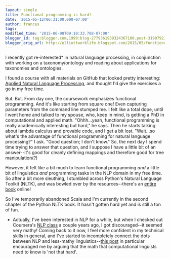 ```yaml
---
layout: single
title: Functional programming is hard!
date: '2015-05-12T06:31:00.000-07:00'
author: frances
tags: 
modified_time: '2015-06-08T09:10:33.788-07:00'
blogger_id: tag:blogger.com,1999:blog-2779361939324367100.post-31907921427668770
blogger_orig_url: http://elliottworklife.blogspot.com/2015/05/functional-programming-is-hard.html
---
```


I recently got re-interested* in natural language processing, in conjunction 
with working on a taxonomy/ontology and reading about applications for 
taxonomies and ontologies. 

I found a course with all materials on GitHub that looked pretty interesting: 
[Applied Natural Language 
Processing](https://github.com/utcompling/applied-nlp), and thought I'd give 
the exercises a go in my free time. 

But. But. From day one, the coursework emphasizes functional programming. And 
it's like starting from square one! 
<a name='more'></a> 
Even capturing parameters from the command line stumped me. I felt like a 
total dope, until I went home and talked to my spouse, who, keep in mind, is 
getting a PhD in computational and applied math. 
 "Ohhh...yeah, functional programming is really academically interesting but 
hard," he says. Then he starts talking about lambda calculus and provable 
code, and I get a bit lost. 
"Wait...so what's the advantage of functional programming for natural language 
processing?" I ask. 
"Good question; I don't know." 
So, the next day I spend time trying to answer that question, and I suppose I 
have a little bit of an answer--it's good for cleanly defining mappings and 
therefore good for tree manipulation(?) 

However, it felt like a bit much to learn functional programming *and* a 
little bit of linguistics *and* programming tasks in the NLP domain in my free 
time.  So after a bit more sleuthing, I stumbled across Python's Natural 
Language Toolkit (NLTK), and was bowled over by the resources--there's an 
[entire book](http://www.nltk.org/book/) online! 

So I've temporarily abandoned Scala and I'm currently in the second chapter of 
the Python NLTK book.  It hasn't gotten hard yet and is still a ton of fun. 

* Actually, I've been interested in NLP for a while, but when I checked out 
Coursera's  [NLP class](https://www.coursera.org/course/nlp) a couple years 
ago, I got discouraged--it seemed very mathy! Coming back to it now, I feel 
more confident in my technical skills in general, and I've started to 
incompletely connect the dots between NLP and less-mathy linguistics--[this 
post](http://thelousylinguist.blogspot.com/2010/01/why-linguists-should-study-math.html) 
in particular encouraged me by arguing that the math that computational 
linguists need to know is 'not that hard'. 